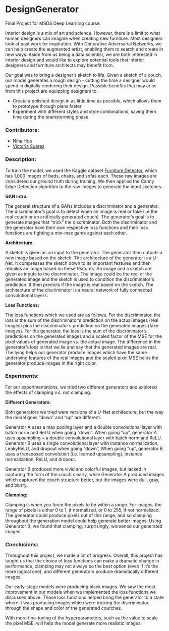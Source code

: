 # DesignGenerator
Final Project for MSDS Deep Learning course.

Interior design is a mix of art and science. However, there is a limit to what human designers can imagine when creating new furniture. Most designers look at past work for inspiration. With Generative Adversarial Networks, we can help create the augmented artist, enabling them to search and create in new ways. Aside from us being a data scientist, we are both interested in interior design and would like to explore potential tools that interior designers and furniture architects may benefit from.

Our goal was to bring a designer’s sketch to life. Given a sketch of a couch, our model generates a rough design - cutting the time a designer would spend in digitally rendering their design. Possible benefits that may arise from this project are equipping designers to:
- Create a polished design in as little time as possible, which allows them to prototype through plans faster
- Experiment with different styles and style combinations, saving them time during the brainstorming phase


### Contributors:
- [Nina Hua](https://github.com/nina-hua)
- [Victoria Suarez](https://github.com/vasuarez)


### Description:
To train the model, we used the Kaggle dataset [Furniture Detector](https://www.kaggle.com/akkithetechie/furniture-detector), which has 1,000 images of beds, chairs, and sofas each. These raw images are considered our ground truth during training. We then applied the Canny Edge Detection algorithm to the raw images to generate the input sketches.

**GAN Intro:**

The general structure of a GANs includes a discriminator and a generator. The discriminator’s goal is to detect when an image is real or fake (i.e the real couch or an artificially generated couch). The generator’s goal is to generate images that “trick” the discriminator. Both the discriminator and the generator have their own respective loss functions and their loss functions are fighting a min-max game against each other.

**Architecture:**

A sketch is given as an input to the generator. The generator then outputs a new image based on the sketch. The architecture of the generator is a U-Net. It compresses the sketch down to its important features and then rebuilds an image based on these features. An image and a sketch are given as inputs to the discriminator. The image could be the real or the generated image and the sketch is used to condition the discriminator's prediction. It then predicts if the image is real based on the sketch. The architecture of the discriminator is a neural network of fully connected convolutional layers.

**Loss Functions:**

The loss functions which we used are as follows. For the discriminator, the loss is the sum of the discriminator’s prediction on the actual images (real images) plus the discriminator’s prediction on the generated images (fake images). For the generator, the loss is the sum of the discriminator’s predictions on the generated images and a scaled factor of the MSE for the pixel values of generated image vs. the actual image. The difference in the generator’s loss is that we lie and say that the generated images are real. The lying helps our generator produce images which have the same underlying features of the real images and the scaled pixel MSE helps the generator produce images in the right color.

### Experiments:
For our experimentations, we tried two different generators and explored the effects of clamping v.s. not clamping.

**Different Generators:**

Both generators we tried were versions of a U-Net architecture, but the way the model goes “down” and “up” are different.

Generator A uses a max pooling layer and a double convolutional layer with batch norm and ReLU when going “down”. When going “up”, generator A uses upsampling + a double convolutional layer with batch norm and ReLU. Generator B uses a single convolutional layer with instance normalization, LeakyReLU, and dropout when going “down”, When going “up”, generator B uses a transposed convolution (i.e. learned upsampling), instance normalization, ReLU, and dropout.

Generator B produced more vivid and colorful images, but lacked in capturing the form of the couch clearly, while Generator A produced images which captured the couch structure better, but the images were dull, gray, and blurry.

**Clamping:**

Clamping is when you force the pixels to be within a range. For images, the range of pixels is either 0 to 1, if normalized, or 0 to 255, if not normalized. The generator could produce pixels out of this range, and so clamping throughout the generation model could help generate better images. Using Generator B, we found that clamping, surprisingly, worsened our generated images.

### Conclusions:
Throughout this project, we made a lot of progress. Overall, this project has taught us that the choice of loss functions can make a dramatic change in performance, clamping may not always be the best option (even if it’s the more logical one), and different generators produce dramatically different images.

Our early-stage models were producing black images. We saw the most improvement in our models when we implemented the loss functions we discussed above. Those loss functions helped bring the generator to a state where it was producing images which were tricking the discriminator, through the shape and color of the generated courches.

With more fine-tuning of the hyperparameters, such as the value to scale the pixel MSE, will help the model generate more realistic images.
